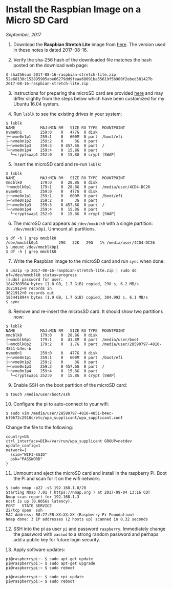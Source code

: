 # Install the Raspbian Image on a Micro SD Card

*September, 2017*

1. Download the **Raspbian Stretch Lite** image from [here](https://www.raspberrypi.org/downloads/raspbian/).  The version used in these notes is dated 2017-08-16.

2. Verify the sha-256 hash of the downloaded file matches the hash posted on the download web page:
```
$ sha256sum 2017-08-16-raspbian-stretch-lite.zip
52e68130c152895905abe66279dd9feaa68091ba55619f5b900f2ebed381427b  2017-08-16-raspbian-stretch-lite.zip
```

3. Instructions for preparing the microSD card are provided [here](https://www.raspberrypi.org/documentation/installation/installing-images/linux.md) and may differ slightly from the steps below which have been customized for my Ubuntu 16.04 system.

4. Run `lsblk` to see the existing drives in your system:
```
$ lsblk
NAME           MAJ:MIN RM   SIZE RO TYPE  MOUNTPOINT
nvme0n1        259:0    0   477G  0 disk  
├─nvme0n1p1    259:1    0   600M  0 part  /boot/efi
├─nvme0n1p2    259:2    0     3G  0 part  
├─nvme0n1p3    259:3    0 457.6G  0 part  /
└─nvme0n1p4    259:4    0  15.8G  0 part  
  └─cryptswap1 252:0    0  15.8G  0 crypt [SWAP]
```

5. Insert the microSD card and re-run `lsblk`:
```
$ lsblk
NAME           MAJ:MIN RM   SIZE RO TYPE  MOUNTPOINT
mmcblk0        179:0    0  28.8G  0 disk  
└─mmcblk0p1    179:1    0  28.8G  0 part  /media/user/4CD4-DC26
nvme0n1        259:0    0   477G  0 disk  
├─nvme0n1p1    259:1    0   600M  0 part  /boot/efi
├─nvme0n1p2    259:2    0     3G  0 part  
├─nvme0n1p3    259:3    0 457.6G  0 part  /
└─nvme0n1p4    259:4    0  15.8G  0 part  
  └─cryptswap1 252:0    0  15.8G  0 crypt [SWAP]
```

6. The microSD card appears as `/dev/mmcblk0` with a single partition: `/dev/mmcblk0p1`.  Unmount all partitions.
```
$ df -h | grep mmcblk0
/dev/mmcblk0p1         29G   32K   29G   1% /media/user/4CD4-DC26
$ umount /dev/mmcblk0p1
$ df -h | grep mmcblk0
```

7. Write the Raspbian image to the microSD card and run `sync` when done:
```
$ unzip -p 2017-08-16-raspbian-stretch-lite.zip | sudo dd of=/dev/mmcblk0 status=progress
[sudo] password for user:
1842389504 bytes (1.8 GB, 1.7 GiB) copied, 298 s, 6.2 MB/s
3621912+0 records in
3621912+0 records out
1854418944 bytes (1.9 GB, 1.7 GiB) copied, 304.992 s, 6.1 MB/s
$ sync
```

8. Remove and re-insert the microsSD card.  It should show two partitions now:
```
$ lsblk
NAME           MAJ:MIN RM   SIZE RO TYPE  MOUNTPOINT
mmcblk0        179:0    0  28.8G  0 disk  
├─mmcblk0p1    179:1    0  41.8M  0 part  /media/user/boot
└─mmcblk0p2    179:2    0   1.7G  0 part  /media/user/28590797-4810-4851-b4ec-b
nvme0n1        259:0    0   477G  0 disk  
├─nvme0n1p1    259:1    0   600M  0 part  /boot/efi
├─nvme0n1p2    259:2    0     3G  0 part  
├─nvme0n1p3    259:3    0 457.6G  0 part  /
└─nvme0n1p4    259:4    0  15.8G  0 part  
  └─cryptswap1 252:0    0  15.8G  0 crypt [SWAP]
```

9. Enable SSH on the boot partition of the microSD card:
```
$ touch /media/user/boot/ssh
```

10. Configure the pi to auto-connect to your wifi:
```
$ sudo vim /media/user/28590797-4810-4851-b4ec-bf9672c2918c/etc/wpa_supplicant/wpa_supplicant.conf
```
Change the file to the following:
```
country=US
ctrl_interface=DIR=/var/run/wpa_supplicant GROUP=netdev
update_config=1
network={
  ssid="WIFI-SSID"
  psk="PASSWORD"
}
```

11. Unmount and eject the microSD card and install in the raspberry Pi.  Boot the Pi and scan for it on the wifi network:
```
$ sudo nmap -p22 -sS 192.168.1.0/28
Starting Nmap 7.01 ( https://nmap.org ) at 2017-09-04 13:16 CDT
Nmap scan report for 192.168.1.3
Host is up (0.0056s latency).
PORT   STATE SERVICE
22/tcp open  ssh
MAC Address: B8:27:EB:XX:XX:XX (Raspberry Pi Foundation)
Nmap done: 3 IP addresses (2 hosts up) scanned in 0.32 seconds
```

12. SSH into the pi as user `pi` and password `raspberry`.  Immediately change the password with `passwd` to a strong random password and perhaps add a public key for future login security.

13. Apply software updates:
```
pi@raspberrypi:~ $ sudo apt-get update
pi@raspberrypi:~ $ sudo apt-get upgrade
pi@raspberrypi:~ $ sudo reboot
```
```
pi@raspberrypi:~ $ sudo rpi-update
pi@raspberrypi:~ $ sudo reboot
```
